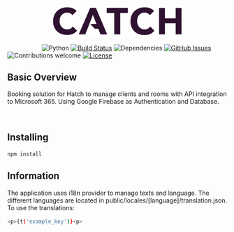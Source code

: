 <p align="center"><img width=60% src="https://github.com/catchgit/hatch_booking/blob/main/media/catch.png"></p>

&nbsp;&nbsp;&nbsp;&nbsp;&nbsp;&nbsp;&nbsp;&nbsp;&nbsp;&nbsp;&nbsp;&nbsp;&nbsp;&nbsp;&nbsp;&nbsp;&nbsp;&nbsp;&nbsp;
![Python](https://img.shields.io/badge/python-v3.6+-blue.svg)
[![Build Status](https://api.travis-ci.com/catchgit/hatch_booking.svg?branch=main)](https://travis-ci.org/catchgit/hatch_booking)
![Dependencies](https://img.shields.io/badge/dependencies-up%20to%20date-brightgreen.svg)
[![GitHub Issues](https://img.shields.io/github/issues/catchgit/hatch_booking.svg)](https://github.com/catchgit/hatch_booking/issues)
![Contributions welcome](https://img.shields.io/badge/contributions-welcome-orange.svg)
[![License](https://img.shields.io/badge/license-MIT-blue.svg)](https://opensource.org/licenses/MIT)

## Basic Overview

Booking solution for Hatch to manage clients and rooms with API integration to Microsoft 365. Using Google Firebase as Authentication and Database.

<br>

## Installing

```bash
npm install
```

## Information

The application uses i18n provider to manage texts and language. The different languages are located in public/locales/[language]/translation.json. To use the translations:
```bash
<p>{t('example_key')}<p>
```